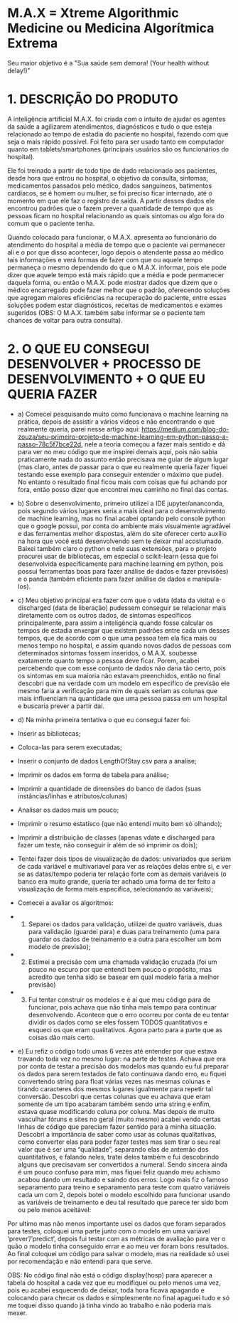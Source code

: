 # M.A.X = Xtreme Algorithmic Medicine ou Medicina Algorítmica Extrema
Seu maior objetivo é a "Sua saúde sem demora! (Your health without delay!)"

# 1. DESCRIÇÃO DO PRODUTO

A inteligência artificial M.A.X. foi criada com o intuito de ajudar os agentes da saúde a agilizarem atendimentos, diagnósticos e tudo o que esteja relacionado ao tempo de estadia do paciente no hospital, fazendo com que seja o mais rápido possível. Foi feito para ser usado tanto em computador quanto em tablets/smartphones (principais usuários são os funcionários do hospital).

Ele foi treinado a partir de todo tipo de dado relacionado aos pacientes, desde hora que entrou no hospital, o objetivo da consulta, sintomas, medicamentos passados pelo médico, dados sanguíneos, batimentos cardíacos, se é homem ou mulher, se foi preciso ficar internado, até o momento em que ele faz o registro de saída. A partir desses dados ele encontrou padrões que o fazem prever a quantidade de tempo que as pessoas ficam no hospital relacionando as quais sintomas ou algo fora do comum que o paciente tenha. 

Quando colocado para funcionar, o M.A.X. apresenta ao funcionário do atendimento do hospital a média de tempo que o paciente vai permanecer ali e o por que disso acontecer, logo depois o atendente passa ao médico tais informações e verá formas de fazer com que ou aquele tempo permaneça o mesmo dependendo do que o M.A.X. informar, pois ele pode dizer que aquele tempo está mais rápido que a média e pode permanecer daquela forma, ou então o M.A.X. pode mostrar dados que dizem que o médico encarregado pode fazer melhor que o padrão, oferecendo soluções que agregam maiores eficiências na recuperação do paciente, entre essas soluções podem estar diagnósticos, receitas de medicamentos e exames sugeridos (OBS: O M.A.X. também sabe informar se o paciente tem chances de voltar para outra consulta).

# 2. O QUE EU CONSEGUI DESENVOLVER + PROCESSO DE DESENVOLVIMENTO + O QUE EU QUERIA FAZER
- a) Comecei pesquisando muito como funcionava o machine learning na prática, depois de assistir a vários vídeos e não encontrando o que realmente queria, parei nesse artigo aqui: https://medium.com/blog-do-zouza/seu-primeiro-projeto-de-machine-learning-em-python-passo-a-passo-78c5f7bce22d, nele a teoria começou a fazer mais sentido e dá para ver no meu código que me inspirei demais aqui, pois não sabia praticamente nada do assunto então precisava me guiar de algum lugar (mas claro, antes de passar para o que eu realmente queria fazer fiquei testando esse exemplo para conseguir entender o máximo que pude). No entanto o resultado final ficou mais com coisas que fui achando por fora, então posso dizer que encontrei meu caminho no final das contas.
- b) Sobre o desenvolvimento, primeiro utilizei a IDE jupyter/ananconda, pois segundo vários lugares seria a mais ideal para o desenvolvimento de machine learning, mas no final acabei optando pelo console python que o google possui, por conta do ambiente mais visualmente agradável e das ferramentas melhor dispostas, além do site oferecer certo auxílio na hora que você está desenvolvendo sem te deixar mal acostumado.  Baixei também claro o python e nele suas extensões, para o projeto procurei usar de bibliotecas, em especial o scikit-learn (essa que foi desenvolvida especificamente para machine learning em python, pois possui ferramentas boas para fazer análise de dados e fazer previsões) e o panda (também eficiente para fazer análise de dados e manipula-los).
- c) Meu objetivo principal era fazer com que o vdata (data da visita) e o discharged (data de liberação) pudessem conseguir se relacionar mais diretamente com os outros dados, de sintomas específicos principalmente, para assim a inteligência quando fosse calcular os tempos de estadia enxergar que existem padrões entre cada um desses tempos, que de acordo com o que uma pessoa tem ela fica mais ou menos tempo no hospital, e assim quando novos dados de pessoas com determinados sintomas fossem inseridos, o M.A.X. soubesse exatamente quanto tempo a pessoa deve ficar. Porem, acabei percebendo que com esse conjunto de dados não daria tão certo, pois os sintomas em sua maioria não estavam preenchidos, então no final descobri que na verdade com um modelo em especifico de previsão ele mesmo faria a verificação para mim de quais seriam as colunas que mais influenciam na quantidade que uma pessoa passa em um hospital e buscaria prever a partir daí.
- d) Na minha primeira tentativa o que eu consegui fazer foi: 

- Inserir as bibliotecas; 
- Coloca-las para serem executadas;
- Inserir o conjunto de dados LengthOfStay.csv para a analise;
- Imprimir os dados em forma de tabela para análise;
- Imprimir a quantidade de dimensões do banco de dados (suas instâncias/linhas e atributos/colunas)
- Analisar os dados mais um pouco;
- Imprimir o resumo estatísco (que não entendi muito bem só olhando);
- Imprimir a distribuição de classes (apenas vdate e discharged para fazer um teste, não conseguir ir além de só imprimir os dois);
- Tentei fazer dois tipos de visualização de dados: univariados que seriam de cada variável e multivariavel para ver as relações delas entre si, e ver se as datas/tempo poderia ter relação forte com as demais variáveis (o banco era muito grande, queria ter achado uma forma de ter feito a visualização de forma mais especifica, selecionando as variáveis);
- Comecei a avaliar os algoritmos:
- 1. Separei os dados para validação, utilizei de quatro variáveis, duas para validação (guardei para) e duas para treinamento (uma para guardar os dados de treinamento e a outra para escolher um bom modelo de previsão);
- 2. Estimei a precisão com uma chamada validação cruzada (foi um pouco no escuro por que entendi bem pouco o propósito, mas acredito que tenha sido se basear em qual modelo faria a melhor previsão)
- 3. Fui tentar construir os modelos e é aí que meu código para de funcionar, pois achava que não tinha mais tempo para continuar desenvolvendo. Acontece que o erro ocorreu por conta de eu tentar dividir os dados como se eles fossem TODOS quantitativos e esqueci os que eram qualitativos. Agora parto para a parte que as coisas dão mais certo.
- e) Eu refiz o código todo umas 6 vezes até entender por que estava travando toda vez no mesmo lugar: na parte de testes. Achava que era por conta de testar a precisão dos modelos mas quando eu fui preparar os dados para serem testados de fato continuava dando erro, eu fiquei convertendo string para float várias vezes nas mesmas colunas e tirando caracteres dos mesmos lugares igualmente para repetir tal conversão. Descobri que certas colunas que eu achava que eram somente de um tipo acabaram também sendo uma string e enfim, estava quase modificando coluna por coluna.
Mas depois de muito vasculhar fóruns e sites no geral (muito mesmo) acabei vendo certas linhas de código que pareciam fazer sentido para a minha situação. Descobri a importância de saber como usar as colunas qualitativas, como converter elas para poder fazer testes mas sem tirar o seu real valor que é ser uma “qualidade”, separando elas de antemão dos quantitativos, e falando neles, tratei deles também e fui descobrindo alguns que precisavam ser convertidos a numeral. Sendo sincera ainda é um pouco confuso para mim, mas fiquei feliz quando meu achismo acabou dando um resultado e saindo dos erros.
Logo mais fiz o famoso separamento para treino e separamento para teste com quatro variáveis cada um com 2, depois botei o modelo escolhido para funcionar usando as variáveis de treinamento e deu tal resultado que parece ter sido bom ou pelo menos aceitável:


Por ultimo mas não menos importante usei os dados que foram separados para testes, coloquei uma parte junto com o modelo em uma variável ‘prever’/’predict’, depois fui testar com as métricas de avaliação para ver o quão o modelo tinha conseguido errar e ao meu ver foram bons resultados. Ao final coloquei um código para salvar o modelo, mas na realidade só usei por recomendação e não entendi para que serve.

OBS: No código final não está o código display(hosp) para aparecer a tabela do hospital a cada vez que eu modifiquei ou pelo menos uma vez, pois eu acabei esquecendo de deixar, toda hora ficava apagando e colocando para checar os dados e simplesmente no final apaguei tudo e só me toquei disso quando já tinha vindo ao trabalho e não poderia mais mexer. 

